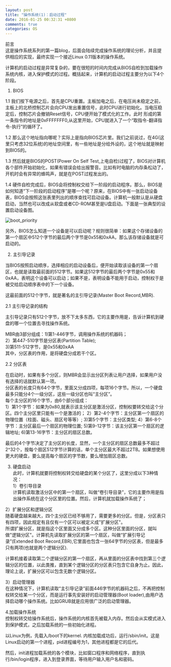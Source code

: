 ```yaml
---
layout: post
title: "操作系统(1)：启动过程"
date: 2016-01-25 00:32:31 +0800
comments: true
categories: OS
---
```

前言  
这是操作系统系列的第一篇blog，后面会陆续完成操作系统的理论分析，并且提供相应的实现，最终实现一个接近Linux 0.11版本的操作系统。  

计算机的启动过程是异常复杂的，要在很短的时间内完成从BIOS自检到加载操作系统内核，进入保护模式的过程。概括起来，计算机的启动过程主要分为以下4个阶段。  

1. BIOS  

1.1 我们按下电源之后，首先是CPU重置。主板加电之后，在电压尚未稳定之前，主板上的北桥控制芯片会向CPU发出重置信号，此时CPU进行初始化。当电压稳定后，控制芯片会撤销Reset信号，CPU便开始了模式化的工作。此时 形成的第一条指令的地址是0xFFFFFFF0,从这里开始，CPU就进入了一个“取指令-翻译指令-执行”的循环了。<!--more-->  

1.2 那么这个地址指向哪呢？实际上是指向BIOS芯片里。我们之前说过，在4G(这里只考虑32位系统)的地址空间里，有一些地址是分给外设的，这个地址就是映射到BIOS的。  

1.3 然后就是BIOS的POST(Power On Self Test,上电自检)过程了，BIOS对计算机各个部件开始初始化，如果有错误会给出报警音。比如有时电脑的内存条松动了，开机时会有异常的蜂鸣声，就是在POST过程发出的。  

1.4 硬件自检完成后，BIOS会将控制权交给下一阶段的启动程序。那么，BIOS是如何知道“下一阶段的启动程序”是哪一个呢？原来，在BIOS中有一张启动设备表，BIOS会按照这张表里列出的顺序查找可启动设备。计算机一般默认是从硬盘启动，当然也可以改成从软盘或者CD-ROM甚至是U盘启动。下面是一张典型的设置启动设备图。  

![boot_priority](http://7xn1yt.com1.z0.glb.clouddn.com/boot_priority.jpg)  

另外，BIOS怎么知道一个设备是可以启动呢？规则很简单：如果这个存储设备的第一个扇区中512个字节的最后两个字节是0x55和0xAA，那么该存储设备就是可启动的。  

2. 主引导记录  

当BIOS按照启动顺序，选择相应的启动设备后，便开始读取该设备的第一个扇区，也就是读取最前面的512字节。如果这512字节的最后两个字节是0x55和0xAA，表明这个设备可以启动；如果不是，表明设备不能用于启动，控制权于是被交给启动顺序表中的下一个设备。  

这最前面的512个字节，就是著名的主引导记录(Master Boot Record,MBR). 

2.1 主引导记录的结构  

主引导记录只有512个字节，放不下太多东西，它的主要作用是，告诉计算机到硬盘的哪一个位置去寻找操作系统。  

MBR由3部分组成：1)第1-446字节，调用操作系统的机器码；  
                2）第447-510字节是分区表(Partition Table);  
                3)第511-512字节，是0x55和0xAA  
其中，分区表的作用，是将硬盘分成若干个区。

2.2 分区表  

在启动时，如果有多个分区，则MBR会显示出分区列表让用户选择，如果用户没有选择的话就默认第一项。  
分区表的长度只有64个字节，里面又分成四项，每项16个字节。所以，一个硬盘最多只能分4个一级分区，这些一级分区也叫“主分区”。  
每个主分区的16个字节，由6个部分组成：  
	1）第1个字节：如果为0x80,就表示该主分区是激活分区，控制权要转交给这个分区。四个主分区里只能有一个是激活的；
	2）第2-4个字节：主分区第一个扇区的物理位置（柱面、磁头、扇区号等等）;
	3)第5个字节：主分区类型;
	4）第6-8个字节：主分区最后一个扇区的物理位置;
	5)第9-12字节：该主分区第一个扇区的逻辑地址; 
	6)第13-16字节：主分区的扇区总数。

最后的4个字节决定了主分区的长度，显然，一个主分区的扇区总数最多不超过2^32个，按每个扇区512字节计算的话，单个主分区最大不超过2TB。如果想使用更大的硬盘，要么提高每个扇区的字节数，要么增加扇区总数。  

3. 硬盘启动  
此时，计算机就要将控制权转交给硬盘的某个分区了，这里分成以下3种情况：  
1）卷引导目录  
计算机读取激活分区中的第一个扇区，叫做“卷引导目录”，它的主要作用是指出操作系统在这个分区里的位置。然后，计算机就加载操作系统了；  

2）扩展分区和逻辑分区  
随着硬盘越来越大，四个主分区已经不够用了，需要更多的分区。但是，分区表只有四项，因此规定有且仅有一个区可以被定义成"扩展分区"。  
所谓扩展分区，就是指这个区里面又分成多个区。这种分区里面的分区，就叫做"逻辑分区"。计算机先读取扩展分区的第一个扇区，叫做“扩展引导记录”(Extended Boot Record,EBR),它里面也包含一张64字节的分区表，但是最多只有两项(也就是两个逻辑分区).  

计算机接着读取第二个逻辑分区的第一个扇区，再从里面的分区表中找到第三个逻辑分区的位置，以此类推，直到某个逻辑分区的分区表只包含它自身为止。因此，理论上说，扩展分区可以包含无数个逻辑分区。  

3）启动管理器  
在这种情况下，计算机读取“主引导记录”前面446字节的机器码之后，不再把控制权转交给某一个分区，而是运行事先安装好的启动管理器(Boot loader),由用户选择启动哪个操作系统。比如GRUB就是应用很广泛的启动管理器。  

4.加载操作系统  
控制权转交给操作系统后，操作系统的内核首先被载入内存。然后会从实模式进入到保护模式，之后加载系统的一些初始化进程。  

以Linux为例，先载入/boot下的kernel. 内核加载成功后，运行/sbin/init。这是Linux启动的第一个进程，pid进程编号为1，其他进程都是它的后代。  

然后，init进程加载系统的各个模块，比如窗口程序和网络程序，直到执行/bin/login程序，进入到登录界面，等待用户输入用户名和密码。  

